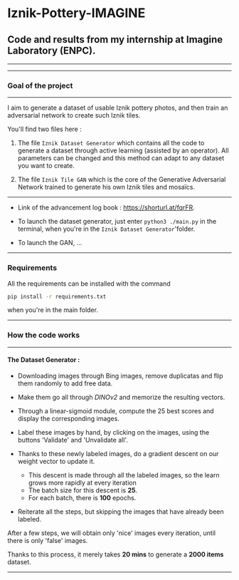 # Iznik-Pottery-IMAGINE

## Code and results from my internship at Imagine Laboratory (ENPC).

---
---

### Goal of the project

---

I aim to generate a dataset of usable Iznik pottery photos, and then train an adversarial network to create such Iznik tiles.

You'll find two files here :

1. The file `Iznik Dataset Generator` which contains all the code to generate a dataset through active learning (assisted by an operator). All parameters can be changed and this method can adapt to any dataset you want to create.

2. The file `Iznik Tile GAN` which is the core of the Generative Adversarial Network trained to generate his own Iznik tiles and mosaïcs.

---

- Link of the advancement log book : <https://shorturl.at/fqrFR>.

- To launch the dataset generator, just enter `python3 ./main.py` in the terminal, when you're in the `Iznik Dataset Generator`'folder.

- To launch the GAN, ...

---

### Requirements

All the requirements can be installed with the command 

```bash
pip install -r requirements.txt
```  
when you're in the main folder.

---

### How the code works

---

#### **The Dataset Generator** :

- Downloading images through Bing images, remove duplicatas and flip them randomly to add free data.

- Make them go all through _DINOv2_ and memorize the resulting vectors.

- Through a linear-sigmoid module, compute the 25 best scores and display the corresponding images.

- Label these images by hand, by clicking on the images, using the buttons 'Validate' and 'Unvalidate all'.

- Thanks to these newly labeled images, do a gradient descent on our weight vector to update it.
    - This descent is made through all the labeled images, so the learn grows more rapidly at every iteration
    - The batch size for this descent is **25**.
    - For each batch, there is **100** epochs.

- Reiterate all the steps, but skipping the images that have already been labeled.


After a few steps, we will obtain only 'nice' images every iteration, until there is only 'false' images.

Thanks to this process, it merely takes __20 mins__ to generate a __2000 items__ dataset.

---